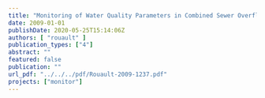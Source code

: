 ```yaml
---
title: "Monitoring of Water Quality Parameters in Combined Sewer Overflows"
date: 2009-01-01
publishDate: 2020-05-25T15:14:06Z
authors: [ "rouault" ]
publication_types: ["4"]
abstract: ""
featured: false
publication: ""
url_pdf: "../../../pdf/Rouault-2009-1237.pdf"
projects: ["monitor"]
---
```


